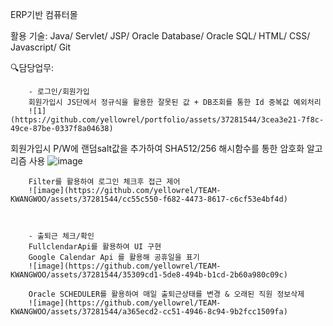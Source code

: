ERP기반 컴퓨터몰

활용 기술:
Java/ Servlet/ JSP/ Oracle Database/ Oracle SQL/ HTML/ CSS/ Javascript/ Git


🔍담당업무: 
        
        - 로그인/회원가입
        회원가입시 JS단에서 정규식을 활용한 잘못된 값 + DB조회를 통한 Id 중복값 예외처리
        ![1](https://github.com/yellowrel/portfolio/assets/37281544/3cea3e21-7f8c-49ce-87be-0337f8a04638)
    
회원가입시 P/W에 랜덤salt값을 추가하여 
        SHA512/256 해시함수를 통한 암호화 알고리즘 사용
        ![image](https://github.com/yellowrel/TEAM-KWANGWOO/assets/37281544/97e766d4-eb5d-4bf6-84af-751f72a81817)
        
        Filter를 활용하여 로그인 체크후 접근 제어
        ![image](https://github.com/yellowrel/TEAM-KWANGWOO/assets/37281544/cc55c550-f682-4473-8617-c6cf53e4bf4d)
    
    
        
        - 출퇴근 체크/확인
        FullclendarApi를 활용하여 UI 구현
        Google Calendar Api 를 활용해 공휴일을 표기
        ![image](https://github.com/yellowrel/TEAM-KWANGWOO/assets/37281544/35309cd1-5de8-494b-b1cd-2b60a980c09c)
    
        Oracle SCHEDULER를 활용하여 매일 출퇴근상태를 변경 & 오래된 직원 정보삭제
        ![image](https://github.com/yellowrel/TEAM-KWANGWOO/assets/37281544/a365ecd2-cc51-4946-8c94-9b2fcc1509fa)


        
    
